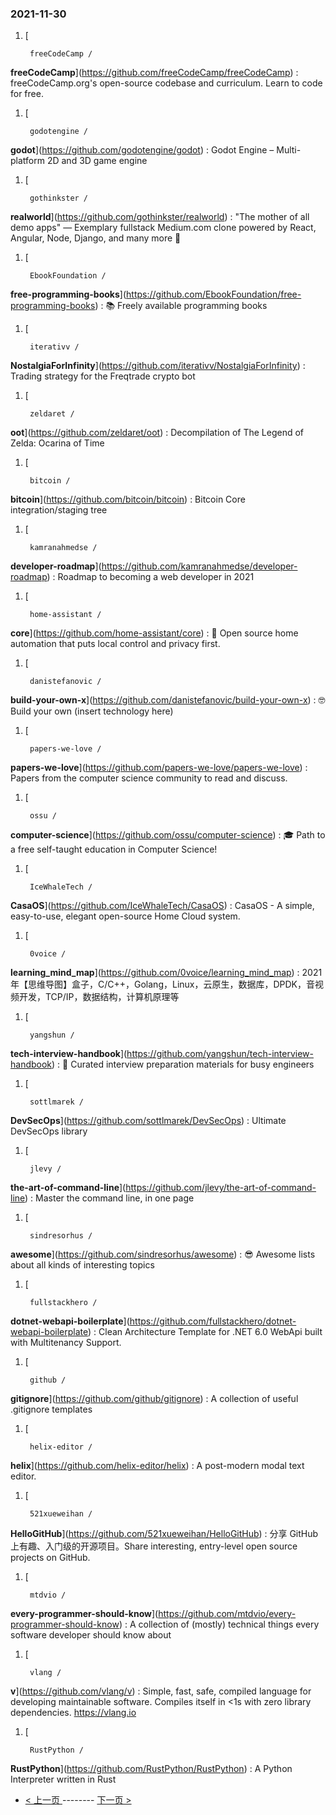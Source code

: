 ### 2021-11-30 
1. [
    

        freeCodeCamp /
**freeCodeCamp**](https://github.com/freeCodeCamp/freeCodeCamp) : freeCodeCamp.org's open-source codebase and curriculum. Learn to code for free.
1. [
    

        godotengine /
**godot**](https://github.com/godotengine/godot) : Godot Engine – Multi-platform 2D and 3D game engine
1. [
    

        gothinkster /
**realworld**](https://github.com/gothinkster/realworld) : "The mother of all demo apps" — Exemplary fullstack Medium.com clone powered by React, Angular, Node, Django, and many more 🏅
1. [
    

        EbookFoundation /
**free-programming-books**](https://github.com/EbookFoundation/free-programming-books) : 📚 Freely available programming books
1. [
    

        iterativv /
**NostalgiaForInfinity**](https://github.com/iterativv/NostalgiaForInfinity) : Trading strategy for the Freqtrade crypto bot
1. [
    

        zeldaret /
**oot**](https://github.com/zeldaret/oot) : Decompilation of The Legend of Zelda: Ocarina of Time
1. [
    

        bitcoin /
**bitcoin**](https://github.com/bitcoin/bitcoin) : Bitcoin Core integration/staging tree
1. [
    

        kamranahmedse /
**developer-roadmap**](https://github.com/kamranahmedse/developer-roadmap) : Roadmap to becoming a web developer in 2021
1. [
    

        home-assistant /
**core**](https://github.com/home-assistant/core) : 🏡 Open source home automation that puts local control and privacy first.
1. [
    

        danistefanovic /
**build-your-own-x**](https://github.com/danistefanovic/build-your-own-x) : 🤓 Build your own (insert technology here)
1. [
    

        papers-we-love /
**papers-we-love**](https://github.com/papers-we-love/papers-we-love) : Papers from the computer science community to read and discuss.
1. [
    

        ossu /
**computer-science**](https://github.com/ossu/computer-science) : 🎓 Path to a free self-taught education in Computer Science!
1. [
    

        IceWhaleTech /
**CasaOS**](https://github.com/IceWhaleTech/CasaOS) : CasaOS - A simple, easy-to-use, elegant open-source Home Cloud system.
1. [
    

        0voice /
**learning_mind_map**](https://github.com/0voice/learning_mind_map) : 2021年【思维导图】盒子，C/C++，Golang，Linux，云原生，数据库，DPDK，音视频开发，TCP/IP，数据结构，计算机原理等
1. [
    

        yangshun /
**tech-interview-handbook**](https://github.com/yangshun/tech-interview-handbook) : 💯 Curated interview preparation materials for busy engineers
1. [
    

        sottlmarek /
**DevSecOps**](https://github.com/sottlmarek/DevSecOps) : Ultimate DevSecOps library
1. [
    

        jlevy /
**the-art-of-command-line**](https://github.com/jlevy/the-art-of-command-line) : Master the command line, in one page
1. [
    

        sindresorhus /
**awesome**](https://github.com/sindresorhus/awesome) : 😎 Awesome lists about all kinds of interesting topics
1. [
    

        fullstackhero /
**dotnet-webapi-boilerplate**](https://github.com/fullstackhero/dotnet-webapi-boilerplate) : Clean Architecture Template for .NET 6.0 WebApi built with Multitenancy Support.
1. [
    

        github /
**gitignore**](https://github.com/github/gitignore) : A collection of useful .gitignore templates
1. [
    

        helix-editor /
**helix**](https://github.com/helix-editor/helix) : A post-modern modal text editor.
1. [
    

        521xueweihan /
**HelloGitHub**](https://github.com/521xueweihan/HelloGitHub) : 分享 GitHub 上有趣、入门级的开源项目。Share interesting, entry-level open source projects on GitHub.
1. [
    

        mtdvio /
**every-programmer-should-know**](https://github.com/mtdvio/every-programmer-should-know) : A collection of (mostly) technical things every software developer should know about
1. [
    

        vlang /
**v**](https://github.com/vlang/v) : Simple, fast, safe, compiled language for developing maintainable software. Compiles itself in <1s with zero library dependencies. https://vlang.io
1. [
    

        RustPython /
**RustPython**](https://github.com/RustPython/RustPython) : A Python Interpreter written in Rust 

- [ < 上一页 ](https://github.com/able8/github-trending-daily-record/blob/master/2021-11-29.md) -------- [ 下一页 > ](https://github.com/able8/github-trending-daily-record/blob/master/2021-12-01.md)